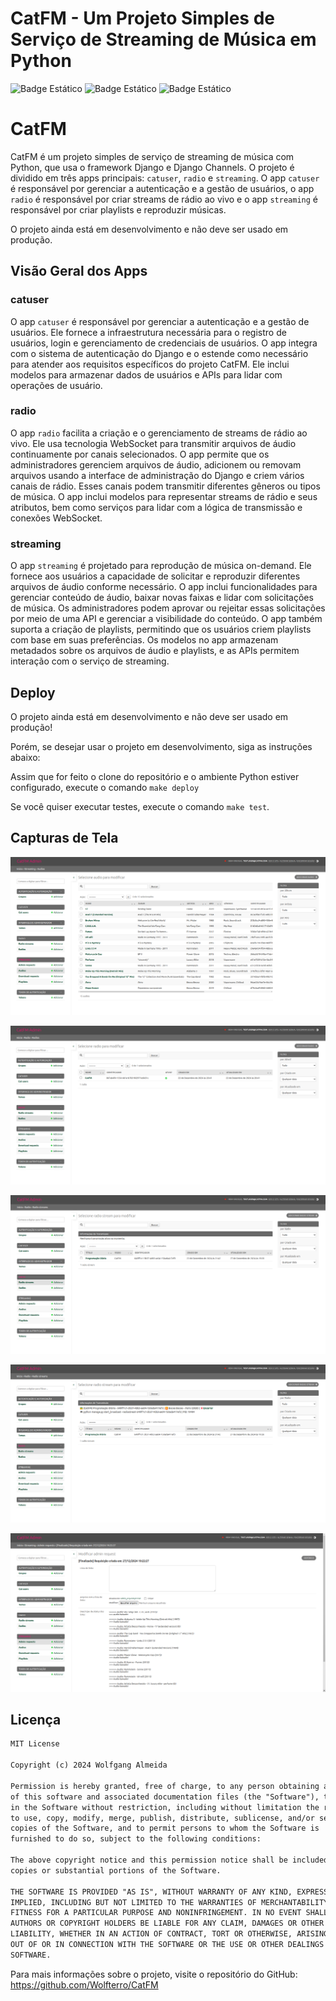 # CatFM - Um Projeto Simples de Serviço de Streaming de Música em Python

![Badge Estático](https://img.shields.io/badge/Python-3.9_%7C_3.10_%7C_3.11_%7C_3.12-blue)
![Badge Estático](https://img.shields.io/badge/Licença-Licença_MIT-green)
![Badge Estático](https://img.shields.io/badge/Cobertura_de_Testes-50_%25-yellow)

# CatFM

CatFM é um projeto simples de serviço de streaming de música com Python, que usa o
framework Django e Django Channels. O projeto é dividido em três apps principais:
`catuser`, `radio` e `streaming`. O app `catuser` é responsável por gerenciar a
autenticação e a gestão de usuários, o app `radio` é responsável por criar streams
de rádio ao vivo e o app `streaming` é responsável por criar playlists e reproduzir
músicas.

O projeto ainda está em desenvolvimento e não deve ser usado em produção.

## Visão Geral dos Apps

### catuser

O app `catuser` é responsável por gerenciar a autenticação e a gestão de usuários.
Ele fornece a infraestrutura necessária para o registro de usuários, login e
gerenciamento de credenciais de usuários. O app integra com o sistema de
autenticação do Django e o estende como necessário para atender aos requisitos
específicos do projeto CatFM. Ele inclui modelos para armazenar dados de usuários
e APIs para lidar com operações de usuário.

### radio

O app `radio` facilita a criação e o gerenciamento de streams de rádio ao vivo.
Ele usa tecnologia WebSocket para transmitir arquivos de áudio continuamente por
canais selecionados. O app permite que os administradores gerenciem arquivos de
áudio, adicionem ou removam arquivos usando a interface de administração do
Django e criem vários canais de rádio. Esses canais podem transmitir diferentes
gêneros ou tipos de música. O app inclui modelos para representar streams de rádio
e seus atributos, bem como serviços para lidar com a lógica de transmissão e
conexões WebSocket.

### streaming

O app `streaming` é projetado para reprodução de música on-demand. Ele fornece
aos usuários a capacidade de solicitar e reproduzir diferentes arquivos de áudio
conforme necessário. O app inclui funcionalidades para gerenciar conteúdo de
áudio, baixar novas faixas e lidar com solicitações de música. Os administradores
podem aprovar ou rejeitar essas solicitações por meio de uma API e gerenciar a
visibilidade do conteúdo. O app também suporta a criação de playlists, permitindo
que os usuários criem playlists com base em suas preferências. Os modelos no app
armazenam metadados sobre os arquivos de áudio e playlists, e as APIs permitem
interação com o serviço de streaming.

## Deploy

O projeto ainda está em desenvolvimento e não deve ser usado em produção!

Porém, se desejar usar o projeto em desenvolvimento, siga as instruções abaixo:

Assim que for feito o clone do repositório e o ambiente Python estiver configurado, execute o comando `make deploy`

Se você quiser executar testes, execute o comando `make test`.

## Capturas de Tela

![Audio Streaming](https://github.com/Wolfterro/CatFM/blob/master/docs/screenshots/screenshot01.png?raw=true)

![Radio List](https://github.com/Wolfterro/CatFM/blob/master/docs/screenshots/screenshot02.png?raw=true)

![Radio Stream List](https://github.com/Wolfterro/CatFM/blob/master/docs/screenshots/screenshot03.png?raw=true)

![Radio Broadcast Info](https://github.com/Wolfterro/CatFM/blob/master/docs/screenshots/screenshot04.png?raw=true)

![Admin Requests](https://github.com/Wolfterro/CatFM/blob/master/docs/screenshots/screenshot05.png?raw=true)

## Licença

```txt
MIT License

Copyright (c) 2024 Wolfgang Almeida

Permission is hereby granted, free of charge, to any person obtaining a copy
of this software and associated documentation files (the "Software"), to deal
in the Software without restriction, including without limitation the rights
to use, copy, modify, merge, publish, distribute, sublicense, and/or sell
copies of the Software, and to permit persons to whom the Software is
furnished to do so, subject to the following conditions:

The above copyright notice and this permission notice shall be included in all
copies or substantial portions of the Software.

THE SOFTWARE IS PROVIDED "AS IS", WITHOUT WARRANTY OF ANY KIND, EXPRESS OR
IMPLIED, INCLUDING BUT NOT LIMITED TO THE WARRANTIES OF MERCHANTABILITY,
FITNESS FOR A PARTICULAR PURPOSE AND NONINFRINGEMENT. IN NO EVENT SHALL THE
AUTHORS OR COPYRIGHT HOLDERS BE LIABLE FOR ANY CLAIM, DAMAGES OR OTHER
LIABILITY, WHETHER IN AN ACTION OF CONTRACT, TORT OR OTHERWISE, ARISING FROM,
OUT OF OR IN CONNECTION WITH THE SOFTWARE OR THE USE OR OTHER DEALINGS IN THE
SOFTWARE.

```

Para mais informações sobre o projeto, visite o repositório do GitHub:
https://github.com/Wolfterro/CatFM